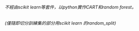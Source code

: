 ###### 不經由scikit learn等套件，以python實作CART和random forest。
######  (僅隨即切分訓練集的部分用scikit learn 的random_split)
